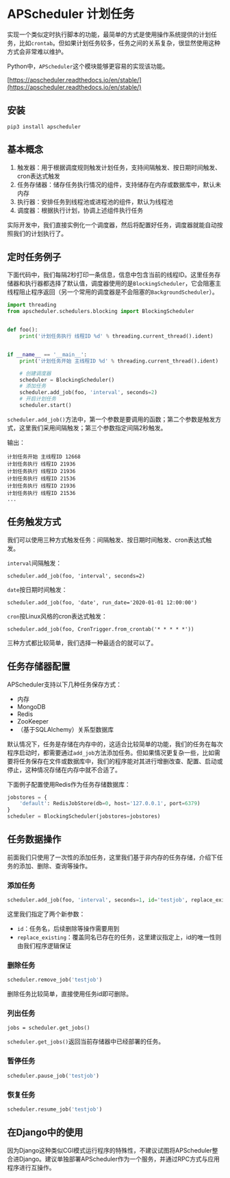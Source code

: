 # APScheduler 计划任务

实现一个类似定时执行脚本的功能，最简单的方式是使用操作系统提供的计划任务，比如`crontab`。但如果计划任务较多，任务之间的关系复杂，很显然使用这种方式会非常难以维护。

Python中，`APScheduler`这个模块能够更容易的实现该功能。

[https://apscheduler.readthedocs.io/en/stable/](https://apscheduler.readthedocs.io/en/stable/)

## 安装

```
pip3 install apscheduler
```

## 基本概念

1. 触发器：用于根据调度规则触发计划任务，支持间隔触发、按日期时间触发、cron表达式触发
2. 任务存储器：储存任务执行情况的组件，支持储存在内存或数据库中，默认未内存
3. 执行器：安排任务到线程池或进程池的组件，默认为线程池
4. 调度器：根据执行计划，协调上述组件执行任务

实际开发中，我们直接实例化一个调度器，然后将配置好任务，调度器就能自动按照我们的计划执行了。

## 定时任务例子

下面代码中，我们每隔2秒打印一条信息，信息中包含当前的线程ID。这里任务存储器和执行器都选择了默认值，调度器使用的是`BlockingScheduler`，它会阻塞主线程阻止程序返回（另一个常用的调度器是不会阻塞的`BackgroundScheduler`）。

```python
import threading
from apscheduler.schedulers.blocking import BlockingScheduler


def foo():
    print('计划任务执行 线程ID %d' % threading.current_thread().ident)


if __name__ == '__main__':
    print('计划任务开始 主线程ID %d' % threading.current_thread().ident)

    # 创建调度器
    scheduler = BlockingScheduler()
    # 添加任务
    scheduler.add_job(foo, 'interval', seconds=2)
    # 开启计划任务
    scheduler.start()
```

`scheduler.add_job()`方法中，第一个参数是要调用的函数；第二个参数是触发方式，这里我们采用间隔触发；第三个参数指定间隔2秒触发。

输出：
```
计划任务开始 主线程ID 12668
计划任务执行 线程ID 21936
计划任务执行 线程ID 21936
计划任务执行 线程ID 21536
计划任务执行 线程ID 21936
计划任务执行 线程ID 21536
...
```

## 任务触发方式

我们可以使用三种方式触发任务：间隔触发、按日期时间触发、cron表达式触发。

`interval`间隔触发：

```
scheduler.add_job(foo, 'interval', seconds=2)
```

`date`按日期时间触发：

```
scheduler.add_job(foo, 'date', run_date='2020-01-01 12:00:00')
```

`cron`按Linux风格的cron表达式触发：

```
scheduler.add_job(foo, CronTrigger.from_crontab('* * * * *'))
```

三种方式都比较简单，我们选择一种最适合的就可以了。

## 任务存储器配置

APScheduler支持以下几种任务保存方式：

* 内存
* MongoDB
* Redis
* ZooKeeper
* （基于SQLAlchemy）关系型数据库

默认情况下，任务是存储在内存中的，这适合比较简单的功能，我们的任务在每次程序启动时，都需要通过`add_job`方法添加任务。但如果情况更复杂一些，比如需要将任务保存在文件或数据库中，我们的程序能对其进行增删改查、配置、启动或停止，这种情况存储在内存中就不合适了。

下面例子配置使用Redis作为任务存储数据库：

```python
jobstores = {
    'default': RedisJobStore(db=0, host='127.0.0.1', port=6379)
}
scheduler = BlockingScheduler(jobstores=jobstores)
```

## 任务数据操作

前面我们只使用了一次性的添加任务，这里我们基于非内存的任务存储，介绍下任务的添加、删除、查询等操作。

### 添加任务

```python
scheduler.add_job(foo, 'interval', seconds=1, id='testjob', replace_existing=True)
```

这里我们指定了两个新参数：

* `id`：任务名，后续删除等操作需要用到
* `replace_existing`：覆盖同名已存在的任务，这里建议指定上，id的唯一性则由我们程序逻辑保证

### 删除任务

```python
scheduler.remove_job('testjob')
```

删除任务比较简单，直接使用任务id即可删除。

### 列出任务

```
jobs = scheduler.get_jobs()
```

`scheduler.get_jobs()`返回当前存储器中已经部署的任务。

### 暂停任务

```python
scheduler.pause_job('testjob')
```

### 恢复任务

```python
scheduler.resume_job('testjob')
```

## 在Django中的使用

因为Django这种类似CGI模式运行程序的特殊性，不建议试图将APScheduler整合进Django。建议单独部署APScheduler作为一个服务，并通过RPC方式与应用程序进行互操作。
